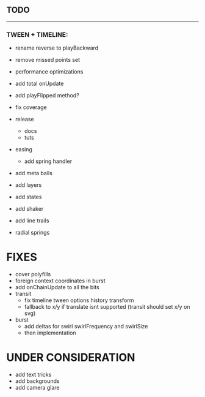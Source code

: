 ## TODO
---


### TWEEN + TIMELINE:
  - rename reverse to playBackward
  - remove missed points set
  - performance optimizations
  - add total onUpdate
  - add playFlipped method?

- fix coverage
- release
  - docs
  - tuts

- easing
  - add spring handler
- add meta balls
- add layers
- add states
- add shaker
- add line trails
- radial springs

# FIXES
- cover polyfills
- foreign context coordinates in burst
- add onChainUpdate to all the bits
- transit
  - fix timeline tween options history transform
  - fallback to x/y if translate isnt supported (transit should set x/y on svg)
- burst
  - add deltas for swirl swirlFrequency and swirlSize
  - then implementation

# UNDER CONSIDERATION
- add text tricks
- add backgrounds
- add camera glare


